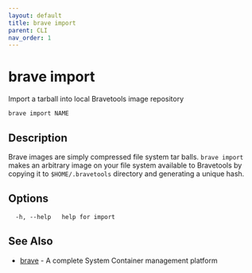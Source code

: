 ```yaml
---
layout: default
title: brave import
parent: CLI
nav_order: 1
---
```


# brave import

Import a tarball into local Bravetools image repository

```
brave import NAME
```

## Description

Brave images are simply compressed file system tar balls. `brave import` makes an arbitrary image on your file system available to Bravetools by copying it to `$HOME/.bravetools` directory and generating a unique hash.

## Options

```
  -h, --help   help for import
```

## See Also

* [brave](brave.md)	 - A complete System Container management platform

